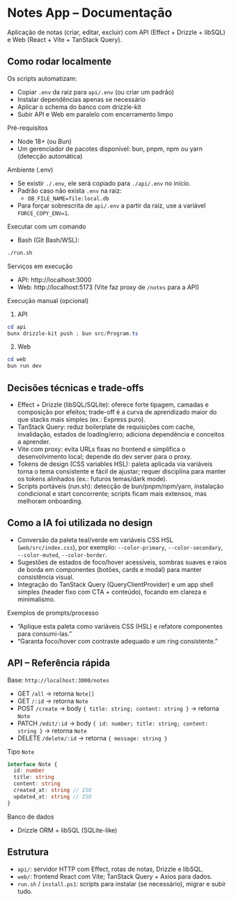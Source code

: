 # Notes App – Documentação

Aplicação de notas (criar, editar, excluir) com API (Effect + Drizzle + libSQL) e Web (React + Vite + TanStack Query).

## Como rodar localmente

Os scripts automatizam:

- Copiar `.env` da raiz para `api/.env` (ou criar um padrão)
- Instalar dependências apenas se necessário
- Aplicar o schema do banco com drizzle-kit
- Subir API e Web em paralelo com encerramento limpo

Pré-requisitos

- Node 18+ (ou Bun)
- Um gerenciador de pacotes disponível: bun, pnpm, npm ou yarn (detecção automática)

Ambiente (.env)

- Se existir `./.env`, ele será copiado para `./api/.env` no início.
- Padrão caso não exista `.env` na raiz:
  - `DB_FILE_NAME=file:local.db`
- Para forçar sobrescrita de `api/.env` a partir da raiz, use a variável `FORCE_COPY_ENV=1`.

Executar com um comando

- Bash (Git Bash/WSL):

```bash
./run.sh
```

Serviços em execução

- API: http://localhost:3000
- Web: http://localhost:5173 (Vite faz proxy de `/notes` para a API)

Execução manual (opcional)

1. API

```powershell
cd api
bunx drizzle-kit push ; bun src/Program.ts
```

2. Web

```powershell
cd web
bun run dev
```

## Decisões técnicas e trade-offs

- Effect + Drizzle (libSQL/SQLite): oferece forte tipagem, camadas e composição por efeitos; trade-off é a curva de aprendizado maior do que stacks mais simples (ex.: Express puro).
- TanStack Query: reduz boilerplate de requisições com cache, invalidação, estados de loading/erro; adiciona dependência e conceitos a aprender.
- Vite com proxy: evita URLs fixas no frontend e simplifica o desenvolvimento local; depende do dev server para o proxy.
- Tokens de design (CSS variables HSL): paleta aplicada via variáveis torna o tema consistente e fácil de ajustar; requer disciplina para manter os tokens alinhados (ex.: futuros temas/dark mode).
- Scripts portáveis (run.sh): detecção de bun/pnpm/npm/yarn, instalação condicional e start concorrente; scripts ficam mais extensos, mas melhoram onboarding.

## Como a IA foi utilizada no design

- Conversão da paleta teal/verde em variáveis CSS HSL (`web/src/index.css`), por exemplo: `--color-primary`, `--color-secondary`, `--color-muted`, `--color-border`.
- Sugestões de estados de foco/hover acessíveis, sombras suaves e raios de borda em componentes (botões, cards e modal) para manter consistência visual.
- Integração do TanStack Query (QueryClientProvider) e um app shell simples (header fixo com CTA + conteúdo), focando em clareza e minimalismo.

Exemplos de prompts/processo

- “Aplique esta paleta como variáveis CSS (HSL) e refatore componentes para consumi-las.”
- “Garanta foco/hover com contraste adequado e um ring consistente.”

## API – Referência rápida

Base: `http://localhost:3000/notes`

- GET `/all` → retorna `Note[]`
- GET `/:id` → retorna `Note`
- POST `/create` → body `{ title: string; content: string }` → retorna `Note`
- PATCH `/edit/:id` → body `{ id: number; title: string; content: string }` → retorna `Note`
- DELETE `/delete/:id` → retorna `{ message: string }`

Tipo `Note`

```ts
interface Note {
  id: number
  title: string
  content: string
  created_at: string // ISO
  updated_at: string // ISO
}
```

Banco de dados

- Drizzle ORM + libSQL (SQLite-like)

## Estrutura

- `api/`: servidor HTTP com Effect, rotas de notas, Drizzle e libSQL.
- `web/`: frontend React com Vite; TanStack Query + Axios para dados.
- `run.sh` / `install.ps1`: scripts para instalar (se necessário), migrar e subir tudo.
